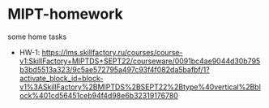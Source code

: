 # MIPT-homework
some home tasks

- HW-1:
  https://lms.skillfactory.ru/courses/course-v1:SkillFactory+MIPTDS+SEPT22/courseware/0091bc4ae9044d30b795b3bd5513a323/9c5ae572795a497c93f4f082da5bafbf/1?activate_block_id=block-v1%3ASkillFactory%2BMIPTDS%2BSEPT22%2Btype%40vertical%2Bblock%401cd56451ceb94f4d98e6b32319176780
